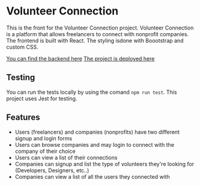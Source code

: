 # Volunteer Connection
This is the front for the Volunteer Connection project. Volunteer Connection is a platform that allows freelancers to connect with nonprofit companies. 
The frontend is built with React.
The styling isdone with Boootstrap and custom CSS.

[You can find the backend here](https://github.com/Eyad-A/volunteer-connection-backend) 
[The project is deployed here](http://volunteer-connection.surge.sh)

## Testing
You can run the tests locally by using the comand `npm run test`. This project uses Jest for testing.

## Features 
- Users (freelancers) and companies (nonprofits) have two different signup and login forms
- Users can browse companies and may login to connect with the company of their choice
- Users can view a list of their connections
- Companies can signup and list the type of volunteers they're looking for (Developers, Designers, etc..)
- Companies can view a list of all the users they connected with 